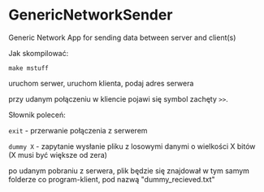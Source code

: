 # GenericNetworkSender
Generic Network App for sending data between server and client(s)



Jak skompilować:

```
make mstuff
```


uruchom serwer, uruchom klienta, podaj adres serwera

przy udanym połączeniu w kliencie pojawi się symbol zachęty ```>>```.

Słownik poleceń:

```exit``` - przerwanie połączenia z serwerem

```dummy X``` - zapytanie wysłanie pliku z losowymi danymi o wielkości X bitów (X musi być większe od zera)

po udanym pobraniu z serwera, plik będzie się znajdował w tym samym folderze co program-klient, pod nazwą "dummy_recieved.txt" 
